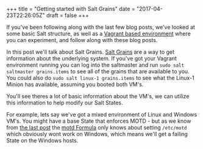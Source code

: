 +++
title = "Getting started with Salt Grains"
date = "2017-04-23T22:26:05Z"
draft = false
+++

<!--kg-card-begin: markdown--><p>If you've been following along with the last few blog posts, we've looked at some basic Salt structure, as well as a <a href="__GHOST_URL__/2017/04/10/getting-started-with-salt-workspace/">Vagrant based environment</a> where you can experiment, and follow along with these blog posts.</p>
<p>In this post we'll talk about Salt Grains. <a href="https://docs.saltstack.com/en/latest/topics/grains">Salt Grains</a> are a way to get information about the underlying system. If you've got your Vagrant environment running you can log into the saltmaster and run <code>sudo salt saltmaster grains.items</code> to see all of the grains that are available to you. You could also do <code>sudo salt linux-1 grains.items</code> to see what the Linux-1 Minion has available, assuming you booted both VM's.</p>
<p>You'll see theres a lot of basic information about the VM's, we can utilize this information to help modify our Salt States.</p>
<p>For example, lets say we've got a mixed environment of Linux and Windows VM's. You might have a base State that enforces MOTD - but as we know from <a href="__GHOST_URL__/2017/04/22/getting-started-with-salt-structure-2/">the last post</a> the <a href="https://github.com/BadgerOps/salt-workspace/blob/master/formulas/motd/init.sls">motd Formula</a> only knows about setting <code>/etc/motd</code> which obviously wont work on Windows, which means we'll get a failing State on the Windows hosts.</p>
<!--kg-card-end: markdown-->